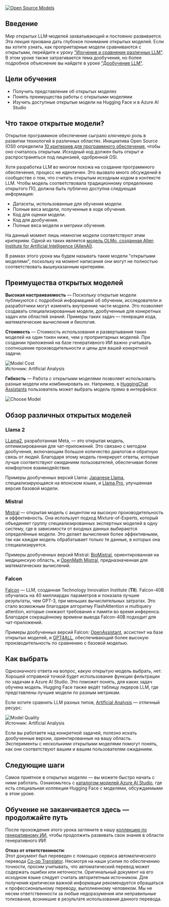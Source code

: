 <!--
CO_OP_TRANSLATOR_METADATA:
{
  "original_hash": "0bba96e53ab841d99db731892a51fab8",
  "translation_date": "2025-07-09T17:03:39+00:00",
  "source_file": "16-open-source-models/README.md",
  "language_code": "ru"
}
-->
[![Open Source Models](../../../translated_images/16-lesson-banner.6b56555e8404fda1716382db4832cecbe616ccd764de381f0af6cfd694d05f74.ru.png)](https://aka.ms/gen-ai-lesson16-gh?WT.mc_id=academic-105485-koreyst)

## Введение

Мир открытых LLM-моделей захватывающий и постоянно развивается. Эта лекция призвана дать глубокое понимание открытых моделей. Если вы хотите узнать, как проприетарные модели сравниваются с открытыми, перейдите к уроку ["Изучение и сравнение различных LLM"](../02-exploring-and-comparing-different-llms/README.md?WT.mc_id=academic-105485-koreyst). В этом уроке также затрагивается тема дообучения, но более подробное объяснение вы найдете в уроке ["Дообучение LLM"](../18-fine-tuning/README.md?WT.mc_id=academic-105485-koreyst).

## Цели обучения

- Получить представление об открытых моделях
- Понять преимущества работы с открытыми моделями
- Изучить доступные открытые модели на Hugging Face и в Azure AI Studio

## Что такое открытые модели?

Открытое программное обеспечение сыграло ключевую роль в развитии технологий в различных областях. Инициатива Open Source (OSI) определила [10 критериев для программного обеспечения](https://web.archive.org/web/20241126001143/https://opensource.org/osd?WT.mc_id=academic-105485-koreyst), чтобы оно считалось открытым. Исходный код должен быть открыт и распространяться под лицензией, одобренной OSI.

Хотя разработка LLM во многом похожа на создание программного обеспечения, процесс не идентичен. Это вызвало много обсуждений в сообществе о том, что считать открытым исходным кодом в контексте LLM. Чтобы модель соответствовала традиционному определению открытого ПО, должна быть публично доступна следующая информация:

- Датасеты, использованные для обучения модели.
- Полные веса модели, полученные в ходе обучения.
- Код для оценки модели.
- Код для дообучения.
- Полные веса модели и метрики обучения.

На данный момент лишь немногие модели соответствуют этим критериям. Одной из таких является [модель OLMo, созданная Allen Institute for Artificial Intelligence (AllenAI)](https://huggingface.co/allenai/OLMo-7B?WT.mc_id=academic-105485-koreyst).

В рамках этого урока мы будем называть такие модели "открытыми моделями", поскольку на момент написания они могут не полностью соответствовать вышеуказанным критериям.

## Преимущества открытых моделей

**Высокая настраиваемость** — Поскольку открытые модели публикуются с подробной информацией об обучении, исследователи и разработчики могут изменять внутренние части модели. Это позволяет создавать специализированные модели, дообученные для конкретных задач или областей знаний. Примеры таких задач — генерация кода, математические вычисления и биология.

**Стоимость** — Стоимость использования и развертывания таких моделей на один токен ниже, чем у проприетарных моделей. При создании приложений на базе генеративного ИИ важно учитывать соотношение производительности и цены для вашей конкретной задачи.

![Model Cost](../../../translated_images/model-price.3f5a3e4d32ae00b465325159e1f4ebe7b5861e95117518c6bfc37fe842950687.ru.png)  
Источник: Artificial Analysis

**Гибкость** — Работа с открытыми моделями позволяет использовать разные модели или комбинировать их. Например, в [HuggingChat Assistants](https://huggingface.co/chat?WT.mc_id=academic-105485-koreyst) пользователь может выбрать модель прямо в интерфейсе:

![Choose Model](../../../translated_images/choose-model.f095d15bbac922141591fd4fac586dc8d25e69b42abf305d441b84c238e293f2.ru.png)

## Обзор различных открытых моделей

### Llama 2

[LLama2](https://huggingface.co/meta-llama?WT.mc_id=academic-105485-koreyst), разработанная Meta, — это открытая модель, оптимизированная для чат-приложений. Это связано с методом дообучения, включающим большое количество диалогов и обратную связь от людей. Благодаря этому модель генерирует ответы, которые лучше соответствуют ожиданиям пользователей, обеспечивая более комфортное взаимодействие.

Примеры дообученных версий Llama: [Japanese Llama](https://huggingface.co/elyza/ELYZA-japanese-Llama-2-7b?WT.mc_id=academic-105485-koreyst), специализирующаяся на японском языке, и [Llama Pro](https://huggingface.co/TencentARC/LLaMA-Pro-8B?WT.mc_id=academic-105485-koreyst), улучшенная версия базовой модели.

### Mistral

[Mistral](https://huggingface.co/mistralai?WT.mc_id=academic-105485-koreyst) — открытая модель с акцентом на высокую производительность и эффективность. Она использует подход Mixture-of-Experts, который объединяет группу специализированных экспертных моделей в одну систему, где в зависимости от входных данных выбираются определённые модели. Это делает вычисления более эффективными, так как каждая модель обрабатывает только те данные, в которых она специализируется.

Примеры дообученных версий Mistral: [BioMistral](https://huggingface.co/BioMistral/BioMistral-7B?text=Mon+nom+est+Thomas+et+mon+principal?WT.mc_id=academic-105485-koreyst), ориентированная на медицинскую область, и [OpenMath Mistral](https://huggingface.co/nvidia/OpenMath-Mistral-7B-v0.1-hf?WT.mc_id=academic-105485-koreyst), предназначенная для математических вычислений.

### Falcon

[Falcon](https://huggingface.co/tiiuae?WT.mc_id=academic-105485-koreyst) — LLM, созданная Technology Innovation Institute (**TII**). Falcon-40B обучалась на 40 миллиардах параметров и показала лучшие результаты, чем GPT-3, при меньших вычислительных затратах. Это стало возможным благодаря алгоритму FlashAttention и multiquery attention, которые снижают требования к памяти во время инференса. Благодаря сокращённому времени вывода Falcon-40B подходит для чат-приложений.

Примеры дообученных версий Falcon: [OpenAssistant](https://huggingface.co/OpenAssistant/falcon-40b-sft-top1-560?WT.mc_id=academic-105485-koreyst), ассистент на базе открытых моделей, и [GPT4ALL](https://huggingface.co/nomic-ai/gpt4all-falcon?WT.mc_id=academic-105485-koreyst), обеспечивающий более высокую производительность по сравнению с базовой моделью.

## Как выбрать

Однозначного ответа на вопрос, какую открытую модель выбрать, нет. Хорошей отправной точкой будет использование функции фильтрации по задачам в Azure AI Studio. Это поможет понять, для каких задач обучена модель. Hugging Face также ведёт таблицу лидеров LLM, где представлены лучшие модели по разным метрикам.

Если хотите сравнить LLM разных типов, [Artificial Analysis](https://artificialanalysis.ai/?WT.mc_id=academic-105485-koreyst) — отличный ресурс:

![Model Quality](../../../translated_images/model-quality.aaae1c22e00f7ee1cd9dc186c611ac6ca6627eabd19e5364dce9e216d25ae8a5.ru.png)  
Источник: Artificial Analysis

Если вы работаете над конкретной задачей, полезно искать дообученные версии, ориентированные на вашу область. Эксперименты с несколькими открытыми моделями помогут понять, как они соответствуют вашим и вашим пользователям ожиданиям.

## Следующие шаги

Самое приятное в открытых моделях — вы можете быстро начать с ними работать. Ознакомьтесь с [каталогом моделей Azure AI Studio](https://ai.azure.com?WT.mc_id=academic-105485-koreyst), где есть специальная коллекция Hugging Face с моделями, обсуждаемыми в этом уроке.

## Обучение не заканчивается здесь — продолжайте путь

После прохождения этого урока загляните в нашу [коллекцию по генеративному ИИ](https://aka.ms/genai-collection?WT.mc_id=academic-105485-koreyst), чтобы продолжить развивать свои знания в области генеративного ИИ!

**Отказ от ответственности**:  
Этот документ был переведен с помощью сервиса автоматического перевода [Co-op Translator](https://github.com/Azure/co-op-translator). Несмотря на наши усилия по обеспечению точности, просим учитывать, что автоматический перевод может содержать ошибки или неточности. Оригинальный документ на его исходном языке следует считать авторитетным источником. Для получения критически важной информации рекомендуется обращаться к профессиональному переводу, выполненному человеком. Мы не несем ответственности за любые недоразумения или неправильные толкования, возникшие в результате использования данного перевода.
